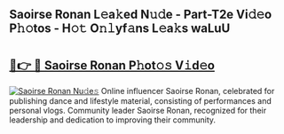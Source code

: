 ## Saoirse Ronan L𝚎a𝚔ed N𝚞𝚍e - Part-T2e Vi𝚍𝚎o P𝚑𝚘tos - H𝚘𝚝 O𝚗𝚕yf𝚊ns L𝚎a𝚔s waLuU

# <h2><a href="http://kf3uy35.oniu.top/?m=Saoirse+Ronan">🔗👉 🔴 Saoirse Ronan P𝚑ot𝚘𝚜 V𝚒d𝚎o</a></h2>

[![Saoirse Ronan Nu𝚍e𝚜](https://i.imgur.com/0qMVB7G.gif)](http://kf3uy35.oniu.top/?m=Saoirse+Ronan)
Online influencer Saoirse Ronan, celebrated for publishing dance and lifestyle material, consisting of performances and personal vlogs. Community leader Saoirse Ronan, recognized for their leadership and dedication to improving their community.  
